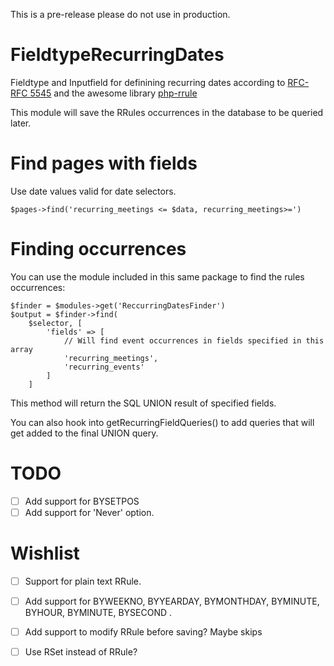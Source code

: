 This is a pre-release please do not use in production.

# FieldtypeRecurringDates

Fieldtype and Inputfield for definining recurring dates according to [RFC-RFC 5545](https://www.rfc-editor.org/rfc/rfc5545#section-3.3.10) and the awesome library
[php-rrule](https://github.com/rlanvin/php-rrule)

This module will save the RRules occurrences in the database to be queried later. 

# Find pages with fields

Use date values valid for date selectors. 

````
$pages->find('recurring_meetings <= $data, recurring_meetings>=')
````

# Finding occurrences

You can use the module included in this same package to find the rules occurrences:


```
$finder = $modules->get('ReccurringDatesFinder')
$output = $finder->find(
    $selector, [
        'fields' => [
            // Will find event occurrences in fields specified in this array 
            'recurring_meetings',
            'recurring_events'
        ]
    ]
```

This method will return the SQL UNION result of specified fields.  

You can also hook into getRecurringFieldQueries() to add queries that will get added to the final UNION query.  

# TODO

- [ ] Add support for BYSETPOS
- [ ] Add support for 'Never' option.

# Wishlist

- [ ] Support for plain text RRule. 
- [ ] Add support for BYWEEKNO, BYYEARDAY, BYMONTHDAY, BYMINUTE, BYHOUR, BYMINUTE, BYSECOND .
- [ ] Add support to modify RRule before saving? Maybe skips
- [ ] Use RSet instead of RRule?

